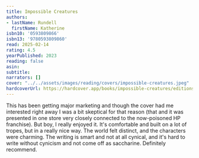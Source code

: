 ```yaml
---
title: Impossible Creatures
authors:
- lastName: Rundell
  firstName: Katherine
isbn10: '0593809866'
isbn13: '9780593809860'
read: 2025-02-14
rating: 4.5
yearPublished: 2023
reading: false
asin:
subtitle:
narrators: []
cover: "../../assets/images/reading/covers/impossible-creatures.jpeg"
hardcoverUrl: https://hardcover.app/books/impossible-creatures/editions/31589449
---
```

This has been getting major marketing and though the cover had me interested right away I was a bit skeptical for that reason (that and it was presented in one store very closely connected to the now-poisoned HP franchise). But boy, I really enjoyed it. It's comfortable and built on a lot of tropes, but in a really nice way. The world felt distinct, and the characters were charming. The writing is smart and not at all cynical, and it's hard to write without cynicism and not come off as saccharine. Definitely recommend.
